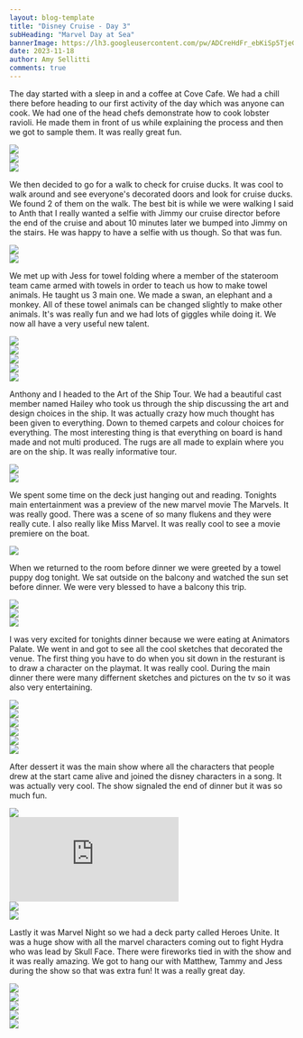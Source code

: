 ```yaml
---
layout: blog-template
title: "Disney Cruise - Day 3"
subHeading: "Marvel Day at Sea"
bannerImage: https://lh3.googleusercontent.com/pw/ADCreHdFr_ebKiSp5TjeGfCz_s2fF6OvEhzIBVJ9AW-oNZnTG5AQ28aV5sjZs2HXutyrJ0b8pjCxk1ec7bbJD0Y9fOmom0wvKr-TOQj7JtTo3g1J4KrpYZFC=w2400
date: 2023-11-18
author: Amy Sellitti
comments: true
---
```


The day started with a sleep in and a coffee at Cove Cafe. We had a chill there before heading to our first activity of the day which was anyone can cook. We had one of the head chefs demonstrate how to cook lobster ravioli. He made them in front of us while explaining the process and then we got to sample them. It was really great fun. 

<div class="center-image"><img src="https://lh3.googleusercontent.com/pw/ADCreHdzyUY6Hxv0vFb8jXLUr8l7unac4ppsk6gdrATEdP9K3D9i_yhcKHsG1wNZZIRwBFRJDDf41rib9jsVR0JH2vRxiE0E05nYkSs0fd5VK3Xz_xNkV7KH=w2400" /></div>
<div class="center-image"><img src="https://lh3.googleusercontent.com/pw/ADCreHfMp5EmM7iDvhWkWRhaDt2nZ0APmt1wdoOMVwEzEkqsRfWsggzs27mgabKF4PEjUaRpj9i5GDp4JnJFQJOlR3AXvBVq22sfQ-pUQRfPHZH8lxIkHBoR=w2400" /></div>
<div class="center-image"><img src="https://lh3.googleusercontent.com/pw/ADCreHcrtNx7HncFl4Wmoq_bPLSlniBQTVcIqOCm9M7vXpQlcsGSG6nMQX67aq5thvfoMUMO3vK6LMEVKOgOFj2U79YD2d9LINqMQPjFUKy_BIqQlzzb2Yuu=w2400" /></div>


We then decided to go for a walk to check for cruise ducks. It was cool to walk around and see everyone's decorated doors and look for cruise ducks. We found 2 of them on the walk. The best bit is while we were walking I said to Anth that I really wanted a selfie with Jimmy our cruise director before the end of the cruise and about 10 minutes later we bumped into Jimmy on the stairs. He was happy to have a selfie with us though. So that was fun.

<div class="center-image"><img src="https://lh3.googleusercontent.com/pw/ADCreHeQzvplzLWeraL_jRg0UofuyuTn3N_BTC4MMrkFziMaC_Oee7_EjJ-frQ4FM7nrjV09l5kAdnZ_BCC5rEQ6xmuj8jk9OMHPM5Ot1D83o8ueOMeUeqxk=w2400" /></div>
<div class="center-image"><img src="https://lh3.googleusercontent.com/pw/ADCreHe95HtQyIrFsE402e2GBX27Pz8PSVVz2imAHHlNSG6_jksIC-Suq4-uT0TEcWI4_k5sqxODsrPiwe9zD9HP18yvfEDKOsq1mHRC9gAfhlynA2YGWkZp=w2400" /></div>

We met up with Jess for towel folding where a member of the stateroom team came armed with towels in order to teach us how to make towel animals. He taught us 3 main one. We made a swan, an elephant and a monkey. All of these towel animals can be changed slightly to make other animals. It's was really fun and we had lots of giggles while doing it. We now all have a very useful new talent. 

<div class="center-image"><img src="https://lh3.googleusercontent.com/pw/ADCreHenYCUy4-cqF3EXS_KbsGznvjRr5dbniME5e6_2gC09Ul_VhupQ-euC2tSmLVgCaR8gTPWBlgHdrnHDMFgWXCG10wyATxTQ4XlH6h7fHhX1mN0XoSBD=w2400" /></div>
<div class="center-image"><img src="https://lh3.googleusercontent.com/pw/ADCreHe6irs0XGBeekzo2ZPk6hMpfrqi8mYiTZ3s5e9vFRb7L6blLAuJPK8qMNkmtZxOBe7pQfrKtJgqyliihrRc2UvNA_TcksMxL2WQwpyMU5frfZx8lldp=w2400" /></div>
<div class="center-image"><img src="https://lh3.googleusercontent.com/pw/ADCreHc3aql9xmSWf8-hQicyBnX6_CJzEJPiirFUukPq_eCZIgujGsP2ngE-5SMFgSSqNRnP2pG55kT1as4pap1gtJvRmy1OGSfwfZhhlZ8AM8GBLLmQ55HP=w2400" /></div>
<div class="center-image"><img src="https://lh3.googleusercontent.com/pw/ADCreHc7aAhEiOKu22Rj-C79Hv4LmsDZsTUhGqVsyWjhxXBP6HeuZW3BUmalXwgYxwGdKIICF1nUoB82EVCSVM9xdS8JFWw8vyedMOMug3WAUZqqwaprbx7I=w2400" /></div>
<div class="center-image"><img src="https://lh3.googleusercontent.com/pw/ADCreHduVB2ieAGPtlpqGwHMVJjf9T424N8awUtyrUdL-TNX4YDOpPV2XSS5bya-IKFQGwdOhBHOAilLrQHiQSSuvDFyrW2Fm1npbR8e_PL5JF1q2ORxWDxC=w2400" /></div>


Anthony and I headed to the Art of the Ship Tour. We had a beautiful cast member named Hailey who took us through the ship discussing the art and design choices in the ship. It was actually crazy how much thought has been given to everything. Down to themed carpets and colour choices for everything. The most interesting thing is that everything on board is hand made and not multi produced. The rugs are all made to explain where you are on the ship. It was really informative tour. 

<div class="center-image"><img src="https://lh3.googleusercontent.com/pw/ADCreHduLo_g6Ud2aQPhb2L0zNVfHNphf9NPnSRrxL44pbahSw5JB9P2rXL0chYUyxeziiHKf87A8ymfGSELVCuoLqGmutJE5J-Htk06JlhQTCet-qycO5Kc=w2400" /></div>
<div class="center-image"><img src="https://lh3.googleusercontent.com/pw/ADCreHcvQexffsH_ChpDf3bUAbERol3tZY8EFtLYQHD_jSKpFq2FLrkRzMTfrHGg-9Lkj2G30kVkocWSrHx2Tb8T2hglyqHMGrJTUaiJbRr0UGWNV3lM-5Xw=w2400" /></div>

We spent some time on the deck just hanging out and reading. Tonights main entertainment was a preview of the new marvel movie The Marvels. It was really good. There was a scene of so many flukens and they were really cute. I also really like Miss Marvel. It was really cool to see a movie premiere on the boat. 

<div class="center-image"><img src="https://lh3.googleusercontent.com/pw/ADCreHeG8tiC3Wr9zYukfP8GXdWpfRRqNWr8FJRAtP3bU3D7IvVRVazfKYexfMEFag2igyYf_WW6_76SYPcBelMcgE8Yugg27Ur4SmGddPGrIj3zu5vYfJlr=w2400" /></div>

When we returned to the room before dinner we were greeted by a towel puppy dog tonight. We sat outside on the balcony and watched the sun set before dinner. We were very blessed to have a balcony this trip.

<div class="center-image"><img src="https://lh3.googleusercontent.com/pw/ADCreHchWawFOKj4YiVqtoSWbP-cG1ERUFS-AkcC3qovM-F3rtcOyTe0zyIkJntmsv3KFNxNVcoFb1y20fdbakPFaxkLf7R9xCTl7E_-KDo_Q_3kKu0nX706=w2400" /></div>
<div class="center-image"><img src="https://lh3.googleusercontent.com/pw/ADCreHfUWxv-CHQB-suRataZ-M9_Q-cN358g0_s2ybOfidF148cOcTmfJ07HXMVNS2RssRIAD_1z0TKxvIGpVn8RnkK4NOPbRZnQsvasiW23DsjexI3pV_-Q=w2400" /></div>
<div class="center-image"><img src="https://lh3.googleusercontent.com/pw/ADCreHd9PmHOM_PLaYdQ8XMFcBmGHa3xSHRbPHPtIfiY_7KfF_JZ-qFurb-r3IqfC2fkQV8chEIWMlh1M9-HVi-XIpDvSs65ecb0Gl5sO6RCoU2M1zczxDmb=w2400" /></div>

I was very excited for tonights dinner because we were eating at Animators Palate. We went in and got to see all the cool sketches that decorated the venue. The first thing you have to do when you sit down in the resturant is to draw a character on the playmat. It was really cool. During the main dinner there were many differnent sketches and pictures on the tv so it was also very entertaining. 

<div class="center-image"><img src="https://lh3.googleusercontent.com/pw/ADCreHdFr_ebKiSp5TjeGfCz_s2fF6OvEhzIBVJ9AW-oNZnTG5AQ28aV5sjZs2HXutyrJ0b8pjCxk1ec7bbJD0Y9fOmom0wvKr-TOQj7JtTo3g1J4KrpYZFC=w2400" /></div>
<div class="center-image"><img src="https://lh3.googleusercontent.com/pw/ADCreHdnM5zHXk-kLP3DDqsW3GnZiBm9ckvZQ1Ab31bNg5F1ZFRpJGhdk8G3hb0fFyrYJFEZmsD5JMkPyScsCpIUdPKwulrgZzqB-o9EOl4TzvPmrOFUf7EF=w2400" /></div>
<div class="center-image"><img src="https://lh3.googleusercontent.com/pw/ADCreHcWncyrOAsd5vi3qldh1qfN2Nr3V8gxhZVye_Ri2o6ad7q6wNStGuy2povooZe1M0B9zPuXCB6xRSLGKEtyZmiNcmhyDi97eTgtpF-RzSho2B3HosX8=w2400" /></div>
<div class="center-image"><img src="https://lh3.googleusercontent.com/pw/ADCreHc_27JfOl6pgC2KHhzxtSejIfc2lqg2icqmbYJSvmf5eFklomVp7BN50W7JjQ6fJXCnrSJwcDoK6eWO9v3bvN3YpxJeqFNkjdWGByEip3aJ_vAytKu9=w2400" /></div>
<div class="center-image"><img src="https://lh3.googleusercontent.com/pw/ADCreHf6hGk3YYia9Y6bSeaCU24eoOAJkY7LnHKClNTDdsSFn-2SjVx9adLKcWnpQP73tD6kfQi2z7LGTBY6bx3NRuAqaioG4prwMQexy7QH6przXEkzr3Ws=w2400" /></div>
<div class="center-image"><img src="https://lh3.googleusercontent.com/pw/ADCreHd42tUbeEHgjTwpID1DH_lvMTqbmp89IEgd0ZUNkvR2-uNH6CJhMmV1IHiRTR2lQa25xD_XpuSj5oDejZci9rVf5qRy7O2hXOOB5XniZzQvwiAXEp3D=w2400" /></div>

After dessert it was the main show where all the characters that people drew at the start came alive and joined the disney characters in a song. It was actually very cool. The show signaled the end of dinner but it was so much fun. 
<div class="center-image"><img src="https://lh3.googleusercontent.com/pw/ADCreHf5WbY5O6OB2pa-nK_XDzoT9Oddq9nO6XyZ1Hcso_OvAf4vN9jtilcG9yqLtgBx81uupXYzgXvPwXLxWl1PHkPapt6ME-TUhG3k2S2vwe935p9rMd3k=w2400" /></div>
<div class="center-video"><iframe src="https://www.youtube.com/embed/qfERMKMA9mI" frameborder="0" allowfullscreen></iframe></div>
<div class="center-image"><img src="https://lh3.googleusercontent.com/pw/ADCreHf3mGcSwH4mH0wC0n1HJ9Cc12xUfxYSAkkpo7MlP0CZ_w4KAy6GJ9NE33E_mmJ6W9tx0zAd9SSftCXgTs4iFibuXWnIegYZgG3LnQAOn2xdBP0Sx0J0=w2400" /></div>
<div class="center-image"><img src="https://lh3.googleusercontent.com/pw/ADCreHfm774z2_pHZKTvK6H_0P2Et4sla3kG19QeO6t1oK4upyHZSVlygsoXJvoxhR0E9A8d-_2t-LA4Bbp_kQCdPJZGy1n3UsaddL5d0tl3AEW8kuAMfzQN=w2400" /></div>

Lastly it was Marvel Night so we had a deck party called Heroes Unite. It was a huge show with all the marvel characters coming out to fight Hydra who was lead by Skull Face. There were fireworks tied in with the show and it was really amazing. We got to hang our with Matthew, Tammy and Jess during the show so that was extra fun! It was a really great day.

<div class="center-image"><img src="https://lh3.googleusercontent.com/pw/ADCreHdwcKecuxrd_Oa15KyU3ign8P9J_CFOhmFiGJFaCVM9oHkdgGZPq7257q_YoQkq7El6H_ANqGt2u9mscbgV_0hEN1PBdzip6dyr6_rLCyAKLwLzP24Y=w2400" /></div>
<div class="center-image"><img src="https://lh3.googleusercontent.com/pw/ADCreHcGLYzIi4EpayriprGLmg-6GW6Va-NrycpKmo7OOBpG_5LVgy5yeZzOEVy4NaEizGvKfeizI1EEPtb5VXJDv2ThSdQ88RexLKIJJndc-5cfCeBZXwld=w2400" /></div>
<div class="center-image"><img src="https://lh3.googleusercontent.com/pw/ADCreHfPPMWR7jyKFyK5YjK26Z0qhIhpbsrMhDXRwMU5YFy3ZzpH5SeEb6UemVcJKUY-ZLHRd2SFPwkIgugAxIfwD0I_ZniBLCVkCL7KeAhTeNoqdnMtHQFG=w2400" /></div>
<div class="center-image"><img src="https://lh3.googleusercontent.com/pw/ADCreHdIupJFP07FVEA8-RmK1L4NUkfi6gJLwCzCjYohg_JEykLHK_rh-QB_zT9mvFt-qB6ZbidXSXkUSfajnV1_LhaA0AJN9Z60IbSvRcKT4LH8NDqTgHgu=w2400" /></div>
<div class="center-image"><img src="https://lh3.googleusercontent.com/pw/ADCreHcbO1hM6usbtGkt9Tn_pb-BnqBYAK6pvgwSVJpL6IEd9HPnBiVEaLkRoMoaWcCQLeoavlZQD7snGAkHRCOwBQPUPnJam9c71wT3UZQnGwJ-QCeKB9sO=w2400" /></div>
